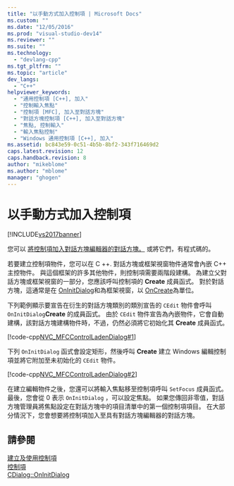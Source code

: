 ```yaml
---
title: "以手動方式加入控制項 | Microsoft Docs"
ms.custom: ""
ms.date: "12/05/2016"
ms.prod: "visual-studio-dev14"
ms.reviewer: ""
ms.suite: ""
ms.technology: 
  - "devlang-cpp"
ms.tgt_pltfrm: ""
ms.topic: "article"
dev_langs: 
  - "C++"
helpviewer_keywords: 
  - "通用控制項 [C++], 加入"
  - "控制輸入焦點"
  - "控制項 [MFC], 加入至對話方塊"
  - "對話方塊控制項 [C++], 加入至對話方塊"
  - "焦點, 控制輸入"
  - "輸入焦點控制"
  - "Windows 通用控制項 [C++], 加入"
ms.assetid: bc843e59-0c51-4b5b-8bf2-343f716469d2
caps.latest.revision: 12
caps.handback.revision: 8
author: "mikeblome"
ms.author: "mblome"
manager: "ghogen"
---
```

# 以手動方式加入控制項
[!INCLUDE[vs2017banner](../assembler/inline/includes/vs2017banner.md)]

您可以 [將控制項加入對話方塊編輯器的對話方塊。](../mfc/using-the-dialog-editor-to-add-controls.md) 或將它們，有程式碼的。  
  
 若要建立控制項物件，您可以在 C \+\+. 對話方塊或框架視窗物件通常會內嵌 C\+\+ 主控物件。  與這個框架的許多其他物件，則控制項需要兩階段建構。  為建立父對話方塊或框架視窗的一部分，您應該呼叫控制項的 **Create** 成員函式。  對於對話方塊，這通常是在 [OnInitDialog](../Topic/CDialog::OnInitDialog.md)和為框架視窗，以 [OnCreate](../Topic/CWnd::OnCreate.md)為單位。  
  
 下列範例顯示要宣告在衍生的對話方塊類別的類別宣告的 `CEdit` 物件會呼叫 `OnInitDialog`**Create** 的成員函式。  由於 `CEdit` 物件宣告為內嵌物件，它會自動建構，該對話方塊建構物件時，不過，仍然必須將它初始化其 **Create** 成員函式。  
  
 [!code-cpp[NVC_MFCControlLadenDialog#1](../mfc/codesnippet/CPP/adding-controls-by-hand_1.h)]  
  
 下列 `OnInitDialog` 函式會設定矩形，然後呼叫 **Create** 建立 Windows 編輯控制項並將它附加至未初始化的 `CEdit` 物件。  
  
 [!code-cpp[NVC_MFCControlLadenDialog#2](../mfc/codesnippet/CPP/adding-controls-by-hand_2.cpp)]  
  
 在建立編輯物件之後，您還可以將輸入焦點移至控制項呼叫 `SetFocus` 成員函式。  最後，您會從 0 表示 `OnInitDialog` ，可以設定焦點。  如果您傳回非零值，對話方塊管理員將焦點設定在對話方塊中的項目清單中的第一個控制項項目。  在大部分情況下，您會想要將控制項加入至具有對話方塊編輯器的對話方塊。  
  
## 請參閱  
 [建立及使用控制項](../mfc/making-and-using-controls.md)   
 [控制項](../mfc/controls-mfc.md)   
 [CDialog::OnInitDialog](../Topic/CDialog::OnInitDialog.md)